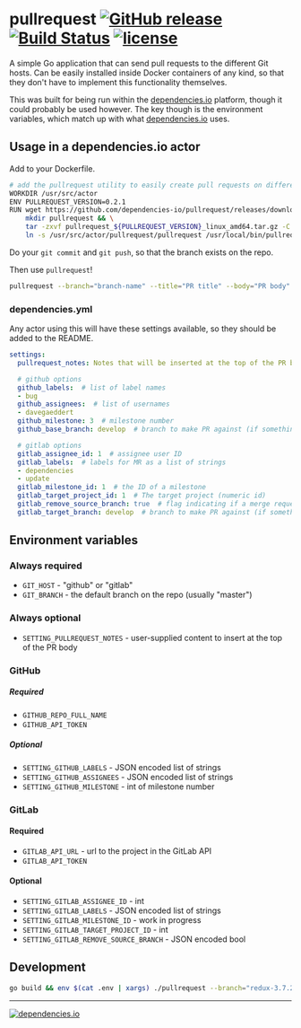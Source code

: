 # pullrequest [![GitHub release](https://img.shields.io/github/release/dependencies-io/pullrequest.svg)](https://github.com/dependencies-io/pullrequest/releases) [![Build Status](https://travis-ci.org/dependencies-io/pullrequest.svg?branch=master)](https://travis-ci.org/dependencies-io/pullrequest) [![license](https://img.shields.io/github/license/dependencies-io/pullrequest.svg)](https://github.com/dependencies-io/pullrequest/blob/master/LICENSE)

A simple Go application that can send pull requests to the different Git hosts.
Can be easily installed inside Docker containers of any kind, so that they don't
have to implement this functionality themselves.

This was built for being run within the [dependencies.io](https://www.dependencies.io) platform, though it could probably be used however. The key though is the environment variables, which match up with what [dependencies.io](https://www.dependencies.io) uses.

## Usage in a dependencies.io actor

Add to your Dockerfile.

```sh
# add the pullrequest utility to easily create pull requests on different git hosts
WORKDIR /usr/src/actor
ENV PULLREQUEST_VERSION=0.2.1
RUN wget https://github.com/dependencies-io/pullrequest/releases/download/${PULLREQUEST_VERSION}/pullrequest_${PULLREQUEST_VERSION}_linux_amd64.tar.gz && \
    mkdir pullrequest && \
    tar -zxvf pullrequest_${PULLREQUEST_VERSION}_linux_amd64.tar.gz -C pullrequest && \
    ln -s /usr/src/actor/pullrequest/pullrequest /usr/local/bin/pullrequest
```

Do your `git commit` and `git push`, so that the branch exists on the repo.

Then use `pullrequest`!

```sh
pullrequest --branch="branch-name" --title="PR title" --body="PR body"
```

### dependencies.yml

Any actor using this will have these settings available, so they should be added to the README.

```yaml
settings:
  pullrequest_notes: Notes that will be inserted at the top of the PR body.

  # github options
  github_labels:  # list of label names
  - bug
  github_assignees:  # list of usernames
  - davegaeddert
  github_milestone: 3  # milestone number
  github_base_branch: develop  # branch to make PR against (if something other than your default branch)

  # gitlab options
  gitlab_assignee_id: 1  # assignee user ID
  gitlab_labels:  # labels for MR as a list of strings
  - dependencies
  - update
  gitlab_milestone_id: 1  # the ID of a milestone
  gitlab_target_project_id: 1  # The target project (numeric id)
  gitlab_remove_source_branch: true  # flag indicating if a merge request should remove the source branch when merging
  gitlab_target_branch: develop  # branch to make PR against (if something other than your default branch)
```

## Environment variables

### Always required

- `GIT_HOST` - "github" or "gitlab"
- `GIT_BRANCH` - the default branch on the repo (usually "master")

### Always optional

- `SETTING_PULLREQUEST_NOTES` - user-supplied content to insert at the top of the PR body

### GitHub

##### Required

- `GITHUB_REPO_FULL_NAME`
- `GITHUB_API_TOKEN`

##### Optional

- `SETTING_GITHUB_LABELS` - JSON encoded list of strings
- `SETTING_GITHUB_ASSIGNEES` - JSON encoded list of strings
- `SETTING_GITHUB_MILESTONE` - int of milestone number

### GitLab

#### Required

- `GITLAB_API_URL` - url to the project in the GitLab API
- `GITLAB_API_TOKEN`

#### Optional

- `SETTING_GITLAB_ASSIGNEE_ID` - int
- `SETTING_GITLAB_LABELS` - JSON encoded list of strings
- `SETTING_GITLAB_MILESTONE_ID` - work in progress
- `SETTING_GITLAB_TARGET_PROJECT_ID` - int
- `SETTING_GITLAB_REMOVE_SOURCE_BRANCH` - JSON encoded bool

## Development

```sh
go build && env $(cat .env | xargs) ./pullrequest --branch="redux-3.7.2-11.1.0" --title=test --body="Testing it out"
```

---

[![dependencies.io](https://www.dependencies.io/permanent/github-readme-logotype.png)](https://www.dependencies.io)
